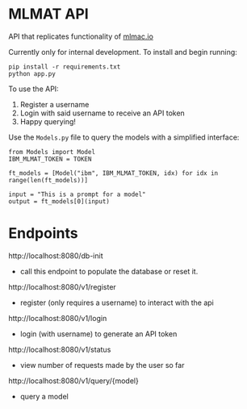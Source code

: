 # MLMAT API

API that replicates functionality of [mlmac.io](mlmac.io) 

Currently only for internal development. To install and begin running:
```
pip install -r requirements.txt
python app.py
```
To use the API:

 1. Register a username
 2. Login with said username to receive an API token 
 3. Happy querying!

Use the ```Models.py``` file to query the models with a simplified interface:
```
from Models import Model
IBM_MLMAT_TOKEN = TOKEN

ft_models = [Model("ibm", IBM_MLMAT_TOKEN, idx) for idx in range(len(ft_models))]

input = "This is a prompt for a model"
output = ft_models[0](input)
```


# Endpoints
http://localhost:8080/db-init 

- call this endpoint to populate the database or reset it. 

http://localhost:8080/v1/register

- register (only requires a username) to interact with the api 

http://localhost:8080/v1/login

- login (with username) to generate an API token

http://localhost:8080/v1/status

- view number of requests made by the user so far

http://localhost:8080/v1/query/{model}

- query a model


